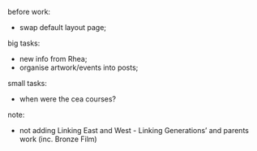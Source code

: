 before work:
- swap default layout page; 

big tasks:
- new info from Rhea;
- organise artwork/events into posts; 

small tasks:
- when were the cea courses?

note:
- not adding Linking East and West - Linking Generations’ and parents work (inc. Bronze Film)
